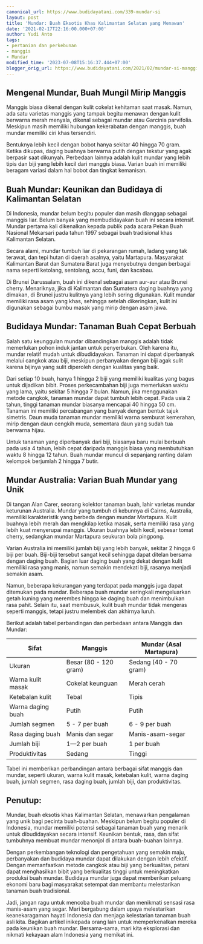 ```yaml
---
canonical_url: https://www.budidayatani.com/339-mundar-si
layout: post
title: 'Mundar: Buah Eksotis Khas Kalimantan Selatan yang Menawan'
date: '2021-02-17T22:16:00.000+07:00'
author: Yudi Anto
tags:
- pertanian dan perkebunan
- manggis
- Mundar
modified_time: '2023-07-08T15:16:37.444+07:00'
blogger_orig_url: https://www.budidayatani.com/2021/02/mundar-si-manggis-merah-nan-mini.html
---
```


<h2>Mengenal Mundar, Buah Mungil Mirip Manggis</h2><p>Manggis biasa dikenal dengan kulit cokelat kehitaman saat masak. Namun, ada satu varietas manggis yang tampak begitu menawan dengan kulit berwarna merah menyala, dikenal sebagai mundar atau Garcinia parvifolia. Meskipun masih memiliki hubungan kekerabatan dengan manggis, buah mundar memiliki ciri khas tersendiri.</p><p>Bentuknya lebih kecil dengan bobot hanya sekitar 40 hingga 70 gram. Ketika dikupas, daging buahnya berwarna putih dengan tekstur yang agak berpasir saat dikunyah. Perbedaan lainnya adalah kulit mundar yang lebih tipis dan biji yang lebih kecil dari manggis biasa. Varian buah ini memiliki beragam variasi dalam hal bobot dan tingkat kemanisan.</p><h2>Buah Mundar: Keunikan dan Budidaya di Kalimantan Selatan</h2><p>Di Indonesia, mundar belum begitu populer dan masih dianggap sebagai manggis liar. Belum banyak yang membudidayakan buah ini secara intensif. Mundar pertama kali dikenalkan kepada publik pada acara Pekan Buah Nasional Mekarsari pada tahun 1997 sebagai buah tradisional khas Kalimantan Selatan.</p><p>Secara alami, mundar tumbuh liar di pekarangan rumah, ladang yang tak terawat, dan tepi hutan di daerah asalnya, yaitu Martapura. Masyarakat Kalimantan Barat dan Sumatera Barat juga menyebutnya dengan berbagai nama seperti ketolang, sentolang, accu, funi, dan kacabau.</p><p>Di Brunei Darussalam, buah ini dikenal sebagai asam aur-aur atau Brunei cherry. Menariknya, jika di Kalimantan dan Sumatera daging buahnya yang dimakan, di Brunei justru kulitnya yang lebih sering digunakan. Kulit mundar memiliki rasa asam yang khas, sehingga setelah dikeringkan, kulit ini digunakan sebagai bumbu masak yang mirip dengan asam jawa.</p><h2>Budidaya Mundar: Tanaman Buah Cepat Berbuah</h2><p>Salah satu keunggulan mundar dibandingkan manggis adalah tidak memerlukan pohon induk jantan untuk penyerbukan. Oleh karena itu, mundar relatif mudah untuk dibudidayakan. Tanaman ini dapat diperbanyak melalui cangkok atau biji, meskipun perbanyakan dengan biji agak sulit karena bijinya yang sulit diperoleh dengan kualitas yang baik.</p><p>Dari setiap 10 buah, hanya 1 hingga 2 biji yang memiliki kualitas yang bagus untuk dijadikan bibit. Proses perkecambahan biji juga memerlukan waktu yang lama, yaitu sekitar 5 hingga 7 bulan. Namun, jika menggunakan metode cangkok, tanaman mundar dapat tumbuh lebih cepat. Pada usia 2 tahun, tinggi tanaman mundar biasanya mencapai 40 hingga 50 cm. Tanaman ini memiliki percabangan yang banyak dengan bentuk tajuk simetris. Daun muda tanaman mundar memiliki warna semburat kemerahan, mirip dengan daun cengkih muda, sementara daun yang sudah tua berwarna hijau.</p><p>Untuk tanaman yang diperbanyak dari biji, biasanya baru mulai berbuah pada usia 4 tahun, lebih cepat daripada manggis biasa yang membutuhkan waktu 8 hingga 12 tahun. Buah mundar muncul di sepanjang ranting dalam kelompok berjumlah 2 hingga 7 butir.</p><h2>Mundar Australia: Varian Buah Mundar yang Unik</h2><p>Di tangan Alan Carer, seorang kolektor tanaman buah, lahir varietas mundar keturunan Australia. Mundar yang tumbuh di kebunnya di Cairns, Australia, memiliki karakteristik yang berbeda dengan mundar Martapura. Kulit buahnya lebih merah dan mengkilap ketika masak, serta memiliki rasa yang lebih kuat menyerupai manggis. Ukuran buahnya lebih kecil, sebesar tomat cherry, sedangkan mundar Martapura seukuran bola pingpong.</p><p>Varian Australia ini memiliki jumlah biji yang lebih banyak, sekitar 2 hingga 6 biji per buah. Biji-biji tersebut sangat kecil sehingga dapat ditelan bersama dengan daging buah. Bagian luar daging buah yang dekat dengan kulit memiliki rasa yang manis, namun semakin mendekati biji, rasanya menjadi semakin asam.</p><p>Namun, beberapa kekurangan yang terdapat pada manggis juga dapat ditemukan pada mundar. Beberapa buah mundar seringkali mengeluarkan getah kuning yang merembes hingga ke daging buah dan menimbulkan rasa pahit. Selain itu, saat membusuk, kulit buah mundar tidak mengeras seperti manggis, tetapi justru melembek dan akhirnya luruh.</p><p>Berikut adalah tabel perbandingan dan perbedaan antara Manggis dan Mundar:</p><table><thead><tr><th>Sifat</th><th>Manggis</th><th>Mundar (Asal Martapura)</th></tr></thead><tbody><tr><td>Ukuran</td><td>Besar (80 - 120 gram)</td><td>Sedang (40 - 70 gram)</td></tr><tr><td>Warna kulit masak</td><td>Cokelat keunguan</td><td>Merah cerah</td></tr><tr><td>Ketebalan kulit</td><td>Tebal</td><td>Tipis</td></tr><tr><td>Warna daging buah</td><td>Putih</td><td>Putih</td></tr><tr><td>Jumlah segmen</td><td>5 - 7 per buah</td><td>6 - 9 per buah</td></tr><tr><td>Rasa daging buah</td><td>Manis dan segar</td><td>Manis-asam-segar</td></tr><tr><td>Jumlah biji</td><td>1—2 per buah</td><td>1 per buah</td></tr><tr><td>Produktivitas</td><td>Sedang</td><td>Tinggi</td></tr></tbody></table><p>Tabel ini memberikan perbandingan antara berbagai sifat manggis dan mundar, seperti ukuran, warna kulit masak, ketebalan kulit, warna daging buah, jumlah segmen, rasa daging buah, jumlah biji, dan produktivitas.</p><h2>Penutup:</h2><p>Mundar, buah eksotis khas Kalimantan Selatan, menawarkan pengalaman yang unik bagi pecinta buah-buahan. Meskipun belum begitu populer di Indonesia, mundar memiliki potensi sebagai tanaman buah yang menarik untuk dibudidayakan secara intensif. Keunikan bentuk, rasa, dan sifat tumbuhnya membuat mundar menonjol di antara buah-buahan lainnya.</p><p>Dengan perkembangan teknologi dan pengetahuan yang semakin maju, perbanyakan dan budidaya mundar dapat dilakukan dengan lebih efektif. Dengan memanfaatkan metode cangkok atau biji yang berkualitas, petani dapat menghasilkan bibit yang berkualitas tinggi untuk meningkatkan produksi buah mundar. Budidaya mundar juga dapat memberikan peluang ekonomi baru bagi masyarakat setempat dan membantu melestarikan tanaman buah tradisional.</p><p>Jadi, jangan ragu untuk mencoba buah mundar dan menikmati sensasi rasa manis-asam yang segar. Mari bergabung dalam upaya melestarikan keanekaragaman hayati Indonesia dan menjaga kelestarian tanaman buah asli kita. Bagikan artikel inikepada orang lain untuk memperkenalkan mereka pada keunikan buah mundar. Bersama-sama, mari kita eksplorasi dan nikmati kekayaan alam Indonesia yang memikat ini.</p><style><br/>/* DivTable.com */<br/>.divTable{<br/>	display: table;<br/>	width: 100%;<br/>}<br/>.divTableRow {<br/>	display: table-row;<br/>}<br/>.divTableHeading {<br/>	background-color: #EEE;<br/>	display: table-header-group;<br/>}<br/>.divTableCell, .divTableHead {<br/>	border: 1px solid #999999;<br/>	display: table-cell;<br/>	padding: 3px 10px;<br/>}<br/>.divTableHeading {<br/>	background-color: #EEE;<br/>	display: table-header-group;<br/>	font-weight: bold;<br/>}<br/>.divTableFoot {<br/>	background-color: #EEE;<br/>	display: table-footer-group;<br/>	font-weight: bold;<br/>}<br/>.divTableBody {<br/>	display: table-row-group;<br/>}<br/></style>
